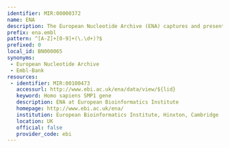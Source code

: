 ```yaml
---
identifier: MIR:00000372
name: ENA
description: The European Nucleotide Archive (ENA) captures and presents information relating to experimental workflows that are based around nucleotide sequencing. ENA is made up of a number of distinct databases that includes EMBL-Bank, the Sequence Read Archive (SRA) and the Trace Archive each with their own data formats and standards. This collection references Embl-Bank identifiers.
prefix: ena.embl
pattern: ^[A-Z]+[0-9]+(\.\d+)?$
prefixed: 0
local_id: BN000065
synonyms:
 - European Nucleotide Archive
 - Embl-Bank
resources:
 - identifier: MIR:00100473
   accessurl: http://www.ebi.ac.uk/ena/data/view/${lid}
   keyword: Homo sapiens SMP1 gene
   description: ENA at European Bioinformatics Institute
   homepage: http://www.ebi.ac.uk/ena/
   institution: European Bioinformatics Institute, Hinxton, Cambridge
   location: UK
   official: false
   provider_code: ebi
---
```

